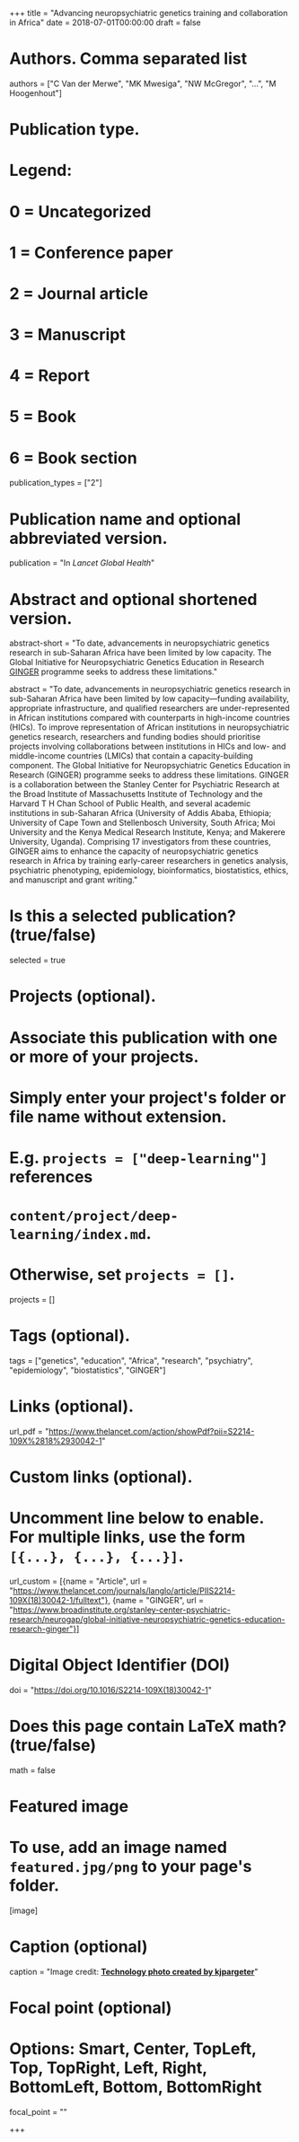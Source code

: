 +++
title = "Advancing neuropsychiatric genetics training and collaboration in Africa"
date = 2018-07-01T00:00:00
draft = false

# Authors. Comma separated list
authors = ["C Van der Merwe", "MK Mwesiga", "NW McGregor", "...", "M Hoogenhout"]

# Publication type.
# Legend:
# 0 = Uncategorized
# 1 = Conference paper
# 2 = Journal article
# 3 = Manuscript
# 4 = Report
# 5 = Book
# 6 = Book section
publication_types = ["2"]

# Publication name and optional abbreviated version.
publication = "In *Lancet Global Health*"

# Abstract and optional shortened version.
abstract-short = "To date, advancements in neuropsychiatric genetics research in sub-Saharan Africa have been limited by low capacity. The Global Initiative for Neuropsychiatric Genetics Education in Research [GINGER](https://www.broadinstitute.org/stanley-center-psychiatric-research/neurogap/global-initiative-neuropsychiatric-genetics-education-research-ginger) programme seeks to address these limitations."

abstract = "To date, advancements in neuropsychiatric genetics research in sub-Saharan Africa have been limited by low capacity—funding availability, appropriate infrastructure, and qualified researchers are under-represented in African institutions compared with counterparts in high-income countries (HICs). To improve representation of African institutions in neuropsychiatric genetics research, researchers and funding bodies should prioritise projects involving collaborations between institutions in HICs and low- and middle-income countries (LMICs) that contain a capacity-building component. The Global Initiative for Neuropsychiatric Genetics Education in Research (GINGER) programme seeks to address these limitations. GINGER is a collaboration between the Stanley Center for Psychiatric Research at the Broad Institute of Massachusetts Institute of Technology and the Harvard T H Chan School of Public Health, and several academic institutions in sub-Saharan Africa (University of Addis Ababa, Ethiopia; University of Cape Town and Stellenbosch University, South Africa; Moi University and the Kenya Medical Research Institute, Kenya; and Makerere University, Uganda). Comprising 17 investigators from these countries, GINGER aims to enhance the capacity of neuropsychiatric genetics research in Africa by training early-career researchers in genetics analysis, psychiatric phenotyping, epidemiology, bioinformatics, biostatistics, ethics, and manuscript and grant writing."

# Is this a selected publication? (true/false)
selected = true

# Projects (optional).
#   Associate this publication with one or more of your projects.
#   Simply enter your project's folder or file name without extension.
#   E.g. `projects = ["deep-learning"]` references
#   `content/project/deep-learning/index.md`.
#   Otherwise, set `projects = []`.
projects = []

# Tags (optional).
tags = ["genetics", "education", "Africa", "research", "psychiatry", "epidemiology", "biostatistics", "GINGER"]

# Links (optional).
url_pdf = "https://www.thelancet.com/action/showPdf?pii=S2214-109X%2818%2930042-1"

# Custom links (optional).
#   Uncomment line below to enable. For multiple links, use the form `[{...}, {...}, {...}]`.
url_custom = [{name = "Article", url = "https://www.thelancet.com/journals/langlo/article/PIIS2214-109X(18)30042-1/fulltext"}, {name = "GINGER", url = "https://www.broadinstitute.org/stanley-center-psychiatric-research/neurogap/global-initiative-neuropsychiatric-genetics-education-research-ginger"}]

# Digital Object Identifier (DOI)
doi = "https://doi.org/10.1016/S2214-109X(18)30042-1"

# Does this page contain LaTeX math? (true/false)
math = false

# Featured image
# To use, add an image named `featured.jpg/png` to your page's folder.
[image]
  # Caption (optional)
  caption = "Image credit: [**Technology photo created by kjpargeter**]('https://www.freepik.com/free-photos-vectors/technology')"

  # Focal point (optional)
  # Options: Smart, Center, TopLeft, Top, TopRight, Left, Right, BottomLeft, Bottom, BottomRight
  focal_point = ""

+++
